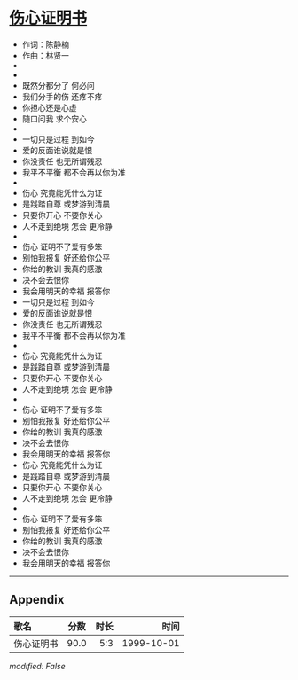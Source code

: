 # [伤心证明书](https://music.163.com/song?id=67601)

* 作词：陈静楠
* 作曲：林贤一
*
*
* 既然分都分了 何必问
* 我们分手的伤 还疼不疼
* 你担心还是心虚
* 随口问我 求个安心
* 
* 一切只是过程 到如今
* 爱的反面谁说就是恨
* 你没责任 也无所谓残忍
* 我平不平衡 都不会再以你为准
* 
* 伤心 究竟能凭什么为证
* 是践踏自尊 或梦游到清晨
* 只要你开心 不要你关心
* 人不走到绝境 怎会 更冷静
* 
* 伤心 证明不了爱有多笨
* 别怕我报复 好还给你公平
* 你给的教训 我真的感激
* 决不会去恨你
* 我会用明天的幸福 报答你
* 一切只是过程 到如今
* 爱的反面谁说就是恨
* 你没责任 也无所谓残忍
* 我平不平衡 都不会再以你为准
* 
* 伤心 究竟能凭什么为证
* 是践踏自尊 或梦游到清晨
* 只要你开心 不要你关心
* 人不走到绝境 怎会 更冷静
* 
* 伤心 证明不了爱有多笨
* 别怕我报复 好还给你公平
* 你给的教训 我真的感激
* 决不会去恨你
* 我会用明天的幸福 报答你
* 伤心 究竟能凭什么为证
* 是践踏自尊 或梦游到清晨
* 只要你开心 不要你关心
* 人不走到绝境 怎会 更冷静
* 
* 伤心 证明不了爱有多笨
* 别怕我报复 好还给你公平
* 你给的教训 我真的感激
* 决不会去恨你
* 我会用明天的幸福 报答你


---

## Appendix

|歌名|分数|时长|时间|
|:---|:---:|---:|---:|
|伤心证明书|90.0|5:3|1999-10-01

*modified: False*